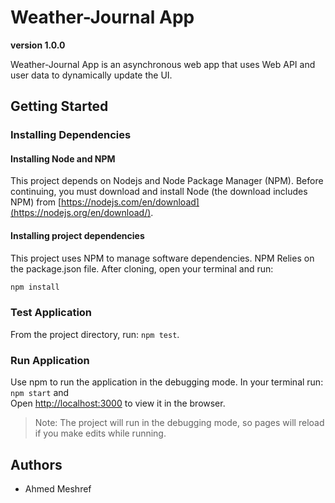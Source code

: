 # Weather-Journal App

**version 1.0.0**

Weather-Journal App is an asynchronous web app that uses Web API and user data to dynamically update the UI. 

## Getting Started 

### Installing Dependencies

#### Installing Node and NPM

This project depends on Nodejs and Node Package Manager (NPM). Before continuing, you must download and install Node
 (the download includes NPM) from [https://nodejs.com/en/download](https://nodejs.org/en/download/).

#### Installing project dependencies

This project uses NPM to manage software dependencies. NPM Relies on the package.json file. 
After cloning, open your terminal and run:

```bash
npm install
```

### Test Application 
From the project directory, run: `npm test`.  

### Run Application 
Use npm to run the application in the debugging mode. In your terminal run: `npm start` and  
Open [http://localhost:3000](http://localhost:3000) to view it in the browser. 

> Note: The project will run in the debugging mode, so pages will reload if you make edits while running.


## Authors

- Ahmed Meshref
